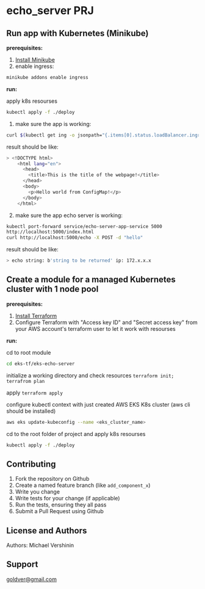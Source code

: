 # echo_server PRJ

## Run app with Kubernetes (Minikube) 
**prerequisites:**

1. [Install Minikube](https://kubernetes.io/ru/docs/tasks/tools/install-minikube/)
2. enable ingress:
```bash
minikube addons enable ingress
```

**run:**

apply k8s resourses
```bash
kubectl apply -f ./deploy
```
1. make sure the app is working:
```bash
curl $(kubectl get ing -o jsonpath="{.items[0].status.loadBalancer.ingress[0].ip}"):80/index.html
```
result should be like:
```bash
> <!DOCTYPE html>
    <html lang="en">
      <head>
        <title>This is the title of the webpage!</title>
      </head>
      <body>
        <p>Hello world from ConfigMap!</p>
      </body>
    </html>
```
2. make sure the app echo server is working:
```bash
kubectl port-forward service/echo-server-app-service 5000
http://localhost:5000/index.html
curl http://localhost:5000/echo -X POST -d "hello"
```
result should be like:
```bash
> echo string: b'string to be returned' ip: 172.x.x.x
```

## Create a module for a managed Kubernetes cluster with 1 node pool
**prerequisites:**

1. [Install Terraform](https://learn.hashicorp.com/tutorials/terraform/install-cli)
2. Configure Terraform with "Access key ID" and "Secret access key" from your AWS account's terraform user to let it work with resourses

**run:**

cd to root module
```bash
cd eks-tf/eks-echo-server
```
initialize a working directory and check resources
```terraform init; terrafrom plan```

apply 
```terraform apply```

configure kubectl context with just created AWS EKS K8s cluster (aws cli should be installed)
```bash
aws eks update-kubeconfig --name <eks_cluster_name>
```
cd to the root folder of project and apply k8s resourses
```bash
kubectl apply -f ./deploy
```

Contributing
------------
1. Fork the repository on Github
2. Create a named feature branch (like `add_component_x`)
3. Write you change
4. Write tests for your change (if applicable)
5. Run the tests, ensuring they all pass
6. Submit a Pull Request using Github

License and Authors
-------------------
Authors: Michael Vershinin

Support
-------------------
goldver@gmail.com
